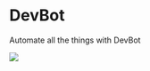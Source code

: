 # DevBot
Automate all the things with DevBot

<a href='https://join.skype.com/bot/7e25209b-e6d5-41d7-bb40-dbcb248f9456'><img src='https://dev.botframework.com/Client/Images/Add-To-MSTeams-Buttons.png'></a>